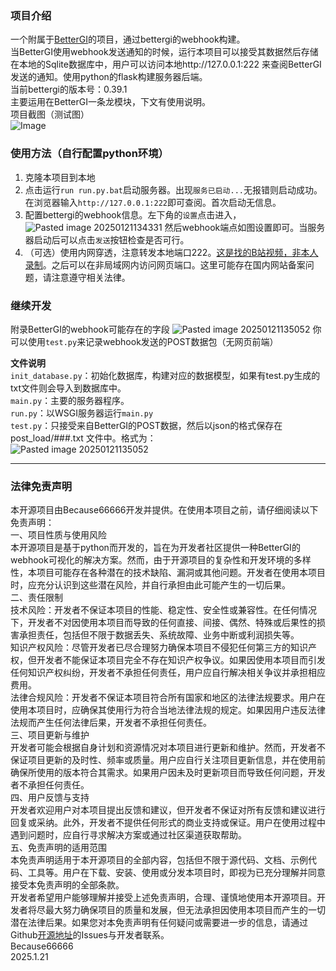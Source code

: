 ### 项目介绍
一个附属于[BetterGI](https://github.com/babalae/better-genshin-impact)的项目，通过bettergi的webhook构建。<br>
当BetterGI使用webhook发送通知的时候，运行本项目可以接受其数据然后存储在本地的Sqlite数据库中，用户可以访问本地http://127.0.0.1:222 来查阅BetterGI发送的通知。使用python的flask构建服务器后端。<br>
当前bettergi的版本号：0.39.1<br>
主要运用在BetterGI一条龙模块，下文有使用说明。<br>
项目截图（测试图）<br>
![Image](https://github.com/user-attachments/assets/e30151fa-f892-4d9e-b1a9-a26fec6c551b)<br>
### 使用方法（自行配置python环境）
1. 克隆本项目到本地
2. 点击运行`run run.py.bat`启动服务器。出现`服务已启动...`无报错则启动成功。在浏览器输入`http://127.0.0.1:222`即可查阅。首次启动无信息。
3. 配置bettergi的webhook信息。左下角的`设置`点击进入，![Pasted image 20250121134331](https://github.com/user-attachments/assets/317470d0-94cb-4a93-af3b-c3896e59bfe3)
然后webhook端点如图设置即可。当服务器启动后可以点击`发送`按钮检查是否可行。
4. （可选）使用内网穿透，注意转发本地端口222。[这是找的B站视频，非本人录制](https://www.bilibili.com/video/BV1KF411m7Z7/?spm_id_from=333.337.search-card.all.click&vd_source=004597280d6ce19b6ca61309962cf7d9)。之后可以在非局域网内访问网页端口。这里可能存在国内网站备案问题，请注意遵守相关法律。
### 继续开发
附录BetterGI的webhook可能存在的字段
![Pasted image 20250121135052](https://github.com/user-attachments/assets/13570b41-8da5-4c4e-8c4e-14355c5d75ac)
你可以使用`test.py`来记录webhook发送的POST数据包（无网页前端）<br>

**文件说明**<br>
`init_database.py`：初始化数据库，构建对应的数据模型，如果有test.py生成的txt文件则会导入到数据库中。<br>
`main.py`：主要的服务器程序。<br>
`run.py`：以WSGI服务器运行`main.py`<br>
`test.py`：只接受来自BetterGI的POST数据，然后以json的格式保存在post_load/###.txt 文件中。格式为：<br>
![Pasted image 20250121135052](https://github.com/user-attachments/assets/13570b41-8da5-4c4e-8c4e-14355c5d75ac)

---

### 法律免责声明

本开源项目由Because66666开发并提供。在使用本项目之前，请仔细阅读以下免责声明：<br>
一、项目性质与使用风险<br>
本开源项目是基于python而开发的，旨在为开发者社区提供一种BetterGI的webhook可视化的解决方案。然而，由于开源项目的复杂性和开发环境的多样性，本项目可能存在各种潜在的技术缺陷、漏洞或其他问题。开发者在使用本项目时，应充分认识到这些潜在风险，并自行承担由此可能产生的一切后果。<br>
二、责任限制<br>
技术风险：开发者不保证本项目的性能、稳定性、安全性或兼容性。在任何情况下，开发者不对因使用本项目而导致的任何直接、间接、偶然、特殊或后果性的损害承担责任，包括但不限于数据丢失、系统故障、业务中断或利润损失等。<br>
知识产权风险：尽管开发者已尽合理努力确保本项目不侵犯任何第三方的知识产权，但开发者不能保证本项目完全不存在知识产权争议。如果因使用本项目而引发任何知识产权纠纷，开发者不承担任何责任，用户应自行解决相关争议并承担相应费用。<br>
法律合规风险：开发者不保证本项目符合所有国家和地区的法律法规要求。用户在使用本项目时，应确保其使用行为符合当地法律法规的规定。如果因用户违反法律法规而产生任何法律后果，开发者不承担任何责任。<br>
三、项目更新与维护<br>
开发者可能会根据自身计划和资源情况对本项目进行更新和维护。然而，开发者不保证项目更新的及时性、频率或质量。用户应自行关注项目更新信息，并在使用前确保所使用的版本符合其需求。如果用户因未及时更新项目而导致任何问题，开发者不承担任何责任。<br>
四、用户反馈与支持<br>
开发者欢迎用户对本项目提出反馈和建议，但开发者不保证对所有反馈和建议进行回复或采纳。此外，开发者不提供任何形式的商业支持或保证。用户在使用过程中遇到问题时，应自行寻求解决方案或通过社区渠道获取帮助。<br>
五、免责声明的适用范围<br>
本免责声明适用于本开源项目的全部内容，包括但不限于源代码、文档、示例代码、工具等。用户在下载、安装、使用或分发本项目时，即视为已充分理解并同意接受本免责声明的全部条款。<br>
开发者希望用户能够理解并接受上述免责声明，合理、谨慎地使用本开源项目。开发者将尽最大努力确保项目的质量和发展，但无法承担因使用本项目而产生的一切潜在法律后果。如果您对本免责声明有任何疑问或需要进一步的信息，请通过Github[开源地址](https://github.com/Because66666/better_gi_miniweb)的Issues与开发者联系。<br>
Because66666<br>
2025.1.21<br>
